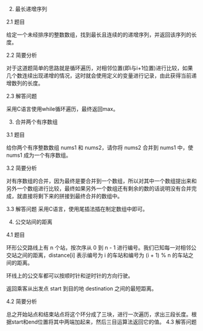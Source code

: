 2. 最长递增序列

2.1 题目

给定一个未经排序的整数数组，找到最长且连续的的递增序列，并返回该序列的长度。

2.2 简要分析

对于这道题简单的思路就是循环遍历，对相邻位置(即i与i+1位置)进行比较，如果几个数连续出现递增的情况，这时就会使用定义的变量进行记录，由此获得当前递增数列的长度。

2.3 解答问题

采用C语言使用while循环遍历，最终返回max。

3. 合并两个有序数组

3.1 题目

给你两个有序整数数组 nums1 和 nums2，请你将 nums2 合并到 nums1 中，使 nums1 成为一个有序数组。

3.2 简要分析

对有序数组的合并，因为最终是要合并到一个数组，所以对其中一个数组提出来和另外一个数组进行比较，最终如果另外一个数组还有剩余的数的话说明没有合并完成，就直接将剩下来的拼接到最终合并的数组中。

3.3 解答问题
采用C语言，使用尾插法插在制定数组中即可。

4. 公交站间的距离

4.1 题目

环形公交路线上有 n 个站，按次序从 0 到 n - 1 进行编号。我们已知每一对相邻公交站之间的距离，distance[i] 表示编号为 i 的车站和编号为 (i + 1) % n 的车站之间的距离。

环线上的公交车都可以按顺时针和逆时针的方向行驶。

返回乘客从出发点 start 到目的地 destination 之间的最短距离。

4.2 简要分析

总之开始站点和结束站点将这个环分成了三块，进行一次遍历，求出三段长度。根据start和end位置将其中两端加起来，然后三目运算法返回它的值。
4.3 解答问题
